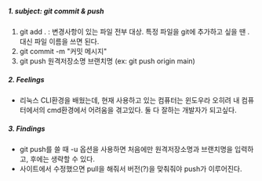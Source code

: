##### 1. subject: git commit & push

  1. git add . : 변경사항이 있는 파일 전부 대상. 특정 파일을 git에 추가하고 싶을 땐 . 대신 파일 이름을 쓰면 된다.
  2. git commit -m "커밋 메시지"
  3. git push 원격저장소명 브랜치명 (ex: git push origin main)

##### 2. Feelings
- 리눅스 CLI환경을 배웠는데, 현재 사용하고 있는 컴퓨터는 윈도우라 오히려 내 컴퓨터에서의 cmd환경에서 어려움을 겪고있다. 둘 다 잘하는 개발자가 되고싶다. 

##### 3. Findings
- git push를 쓸 때 -u 옵션을 사용하면 처음에만 원격저장소명과 브랜치명을  입력하고, 후에는 생략할 수 있다. 
- 사이트에서 수정했으면 pull을 해줘서 버전(?)을 맞춰줘야 push가 이루어진다.
